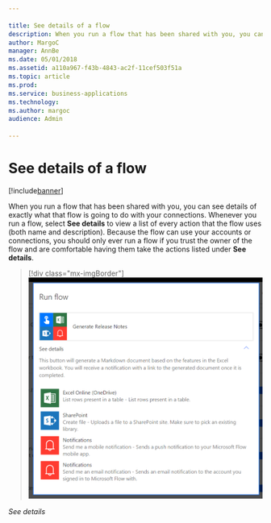 ```yaml
---

title: See details of a flow
description: When you run a flow that has been shared with you, you can see details of exactly what that flow is going to do with your connections.
author: MargoC
manager: AnnBe
ms.date: 05/01/2018
ms.assetid: a110a967-f43b-4843-ac2f-11cef503f51a
ms.topic: article
ms.prod: 
ms.service: business-applications
ms.technology: 
ms.author: margoc
audience: Admin

---
```

#  See details of a flow 




[!include[banner](../../includes/banner.md)]

When you run a flow that has been shared with you, you can see details of
exactly what that flow is going to do with your connections. Whenever you run a
flow, select **See details** to view a list of every action that the flow uses
(both name and description). Because the flow can use your accounts or
connections, you should only ever run a flow if you trust the owner of the flow
and are comfortable having them take the actions listed under **See details**. 

> [!div class="mx-imgBorder"] 
> ![List of actions under See details](media/see-details-a-flow-1.png "List of actions under See details")
<!-- Picture 3 -->


*See details*
